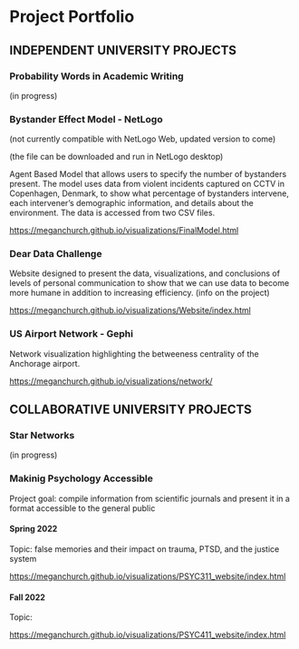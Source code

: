 # Project Portfolio

## INDEPENDENT UNIVERSITY PROJECTS


### Probability Words in Academic Writing

(in progress)



### Bystander Effect Model - NetLogo 

(not currently compatible with NetLogo Web, updated version to come)

(the file can be downloaded and run in NetLogo desktop)

Agent Based Model that allows users to specify the number of bystanders present. The model uses data from violent incidents captured on CCTV in Copenhagen, Denmark, to show what percentage of bystanders intervene, each intervener’s demographic information, and details about the environment. The data is accessed from two CSV files.

https://meganchurch.github.io/visualizations/FinalModel.html



### Dear Data Challenge 

Website designed to present the data, visualizations, and conclusions of levels of personal communication to show that we can use data to become more humane in addition to increasing efficiency. (info on the project)

https://meganchurch.github.io/visualizations/Website/index.html


### US Airport Network - Gephi

Network visualization highlighting the betweeness centrality of the Anchorage airport. 

https://meganchurch.github.io/visualizations/network/





## COLLABORATIVE UNIVERSITY PROJECTS

### Star Networks 
(in progress)



### Makinig Psychology Accessible 

Project goal: compile information from scientific journals and present it in a format accessible to the general public

#### Spring 2022 

Topic: false memories and their impact on trauma, PTSD, and the justice system

https://meganchurch.github.io/visualizations/PSYC311_website/index.html


#### Fall 2022

Topic: 

https://meganchurch.github.io/visualizations/PSYC411_website/index.html


